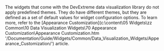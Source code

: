 The widgets that come with the DevExtreme data visualization library do not apply predefined themes. They do have different themes, but they are defined as a set of default values for widget configuration options. To learn more, refer to the [Appearance Customization](c:\content\05 Widgets\zz Common\10 Data Visualization Widgets\70 Appearance Customization\Appearance Customization.htm '/Documentation/Guide/Widgets/Common/Data_Visualization_Widgets/Appearance_Customization/') article.
